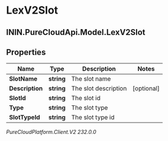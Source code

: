 # LexV2Slot

## ININ.PureCloudApi.Model.LexV2Slot

## Properties

|Name | Type | Description | Notes|
|------------ | ------------- | ------------- | -------------|
| **SlotName** | **string** | The slot name | |
| **Description** | **string** | The slot description | [optional] |
| **SlotId** | **string** | The slot id | |
| **Type** | **string** | The slot type | |
| **SlotTypeId** | **string** | The slot type id | |



_PureCloudPlatform.Client.V2 232.0.0_
